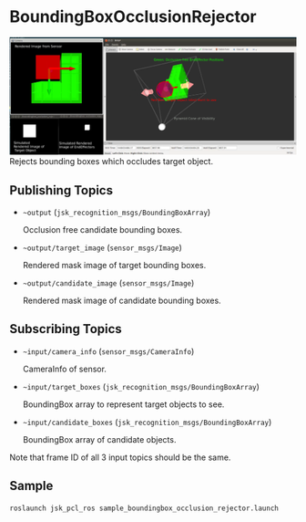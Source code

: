 # BoundingBoxOcclusionRejector
![](images/boundingbox_occlusion_rejector.png)
Rejects bounding boxes which occludes target object.


## Publishing Topics
* `~output` (`jsk_recognition_msgs/BoundingBoxArray`)

  Occlusion free candidate bounding boxes.

* `~output/target_image` (`sensor_msgs/Image`)

  Rendered mask image of target bounding boxes.

* `~output/candidate_image` (`sensor_msgs/Image`)

  Rendered mask image of candidate bounding boxes.


## Subscribing Topics
* `~input/camera_info` (`sensor_msgs/CameraInfo`)

  CameraInfo of sensor.

* `~input/target_boxes` (`jsk_recognition_msgs/BoundingBoxArray`)

  BoundingBox array to represent target objects to see.

* `~input/candidate_boxes` (`jsk_recognition_msgs/BoundingBoxArray`)

  BoundingBox array of candidate objects.

Note that frame ID of all 3 input topics should be the same.


## Sample

```bash
roslaunch jsk_pcl_ros sample_boundingbox_occlusion_rejector.launch
```
